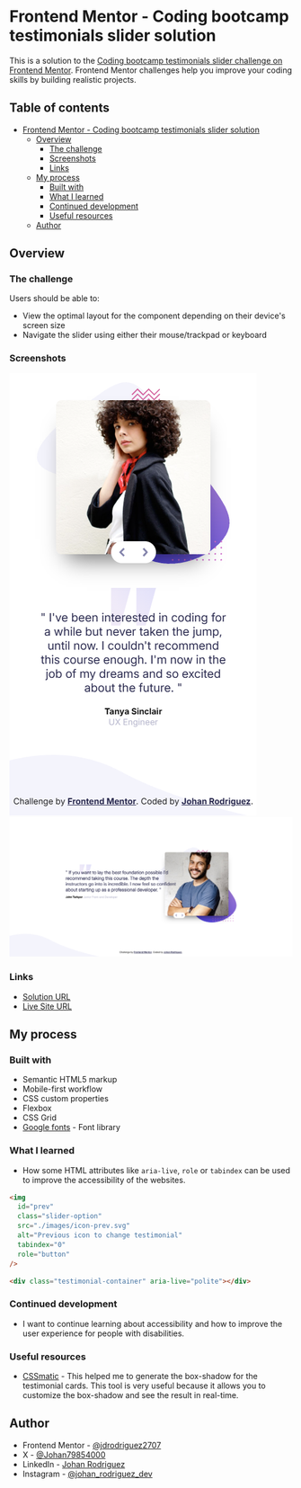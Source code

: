 # Frontend Mentor - Coding bootcamp testimonials slider solution

This is a solution to the [Coding bootcamp testimonials slider challenge on Frontend Mentor](https://www.frontendmentor.io/challenges/coding-bootcamp-testimonials-slider-4FNyLA8JL). Frontend Mentor challenges help you improve your coding skills by building realistic projects.

## Table of contents

- [Frontend Mentor - Coding bootcamp testimonials slider solution](#frontend-mentor---coding-bootcamp-testimonials-slider-solution)
  - [Overview](#overview)
    - [The challenge](#the-challenge)
    - [Screenshots](#screenshots)
    - [Links](#links)
  - [My process](#my-process)
    - [Built with](#built-with)
    - [What I learned](#what-i-learned)
    - [Continued development](#continued-development)
    - [Useful resources](#useful-resources)
  - [Author](#author)

## Overview

### The challenge

Users should be able to:

- View the optimal layout for the component depending on their device's screen size
- Navigate the slider using either their mouse/trackpad or keyboard

### Screenshots

![Testimonial slider screenshot mobile](./images/screenshot-mobile.png)
![Testimonial slider screenshot desktop](./images/screenshot-desktop.png)

### Links

- [Solution URL](https://www.frontendmentor.io/solutions/coding-bootcamp-testimonials-slider-with-some-accessibility-OAn9YTBzqK)
- [Live Site URL](https://jdrodriguez2707.github.io/coding-bootcamp-testimonials-slider/)

## My process

### Built with

- Semantic HTML5 markup
- Mobile-first workflow
- CSS custom properties
- Flexbox
- CSS Grid
- [Google fonts](https://fonts.google.com/) - Font library

### What I learned

- How some HTML attributes like `aria-live`, `role` or `tabindex` can be used to improve the accessibility of the websites.

```html
<img
  id="prev"
  class="slider-option"
  src="./images/icon-prev.svg"
  alt="Previous icon to change testimonial"
  tabindex="0"
  role="button"
/>
```

```html
<div class="testimonial-container" aria-live="polite"></div>
```

### Continued development

- I want to continue learning about accessibility and how to improve the user experience for people with disabilities.

### Useful resources

- [CSSmatic](https://www.cssmatic.com/box-shadow) - This helped me to generate the box-shadow for the testimonial cards. This tool is very useful because it allows you to customize the box-shadow and see the result in real-time.

## Author

- Frontend Mentor - [@jdrodriguez2707](https://www.frontendmentor.io/profile/jdrodriguez2707)
- X - [@Johan79854000](https://twitter.com/Johan79854000)
- LinkedIn - [Johan Rodriguez](https://www.linkedin.com/in/jdrodriguez2707/)
- Instagram - [@johan_rodriguez_dev](https://www.instagram.com/johan_rodriguez_dev)
